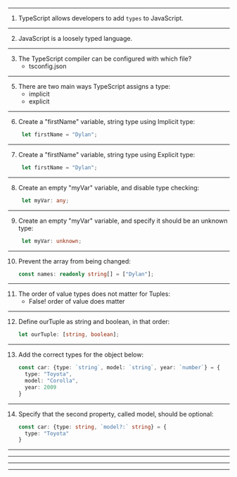 - - - - - 

1) TypeScript allows developers to add `types` to JavaScript.

- - - - - 

2) JavaScript is a loosely typed language.

- - - - - 

3) The TypeScript compiler can be configured with which file?
   - tsconfig.json

- - - - - 

5) There are two main ways TypeScript assigns a type:
   - implicit
   - explicit

- - - - - 

6) Create a "firstName" variable, string type using Implicit type:
   ```ts
    let firstName = "Dylan";
   ```

- - - - - 

7) Create a "firstName" variable, string type using Explicit type:
   ```ts
    let firstName = "Dylan";
   ```

- - - - - 

8) Create an empty "myVar" variable, and disable type checking:
   ```ts
    let myVar: any;
   ```

- - - - - 

9) Create an empty "myVar" variable, and specify it should be an unknown type:
    ```ts
     let myVar: unknown; 
    ```

- - - - - 

10) Prevent the array from being changed:
    ```ts
    const names: readonly string[] = ["Dylan"];
    ```

- - - - - 

11) The order of value types does not matter for Tuples:
    - False! order of value does matter

- - - - - 

12) Define ourTuple as string and boolean, in that order:
    ```ts
    let ourTuple: [string, boolean];
    ```
- - - - - 

13) Add the correct types for the object below:
    ```ts
    const car: {type: `string`, model: `string`, year: `number`} = {
      type: "Toyota",
      model: "Corolla",
      year: 2009
    }
    ```

- - - - - 

14) Specify that the second property, called model, should be optional:
    ```ts
    const car: {type: string, `model?:` string} = {
      type: "Toyota"  
    }
    
- - - - - 



- - - - - 

- - - - - 

- - - - - 



